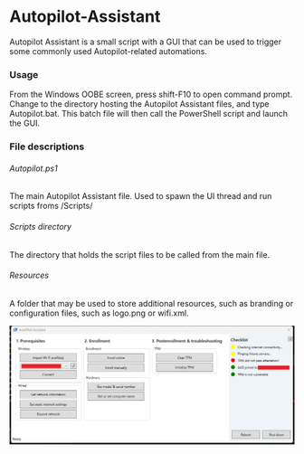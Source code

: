 # Autopilot-Assistant

Autopilot Assistant is a small script with a GUI that can be used to trigger some commonly used Autopilot-related automations.

### Usage
From the Windows OOBE screen, press shift-F10 to open command prompt. Change to the directory hosting the Autopilot Assistant files, and type Autopilot.bat. This batch file will then call the PowerShell script and launch the GUI.

### File descriptions
###### Autopilot.ps1
The main Autopilot Assistant file. Used to spawn the UI thread and run scripts froms /Scripts/
###### Scripts directory
The directory that holds the script files to be called from the main file.
###### Resources
A folder that may be used to store additional resources, such as branding or configuration files, such as logo.png or wifi.xml.

![Screenshot](https://github.com/shippingport/Autopilot-Assistant/blob/fb6ffc3076ccdedb37214a3b6b4c02e0526da742/Assistant/Resources/AutoPilot%20Assistant%202.0.2.png?raw=true)
